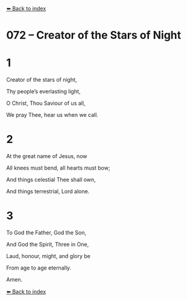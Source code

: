 [⬅️ Back to index](../README.md)

# 072 – Creator of the Stars of Night





# 1

Creator of the stars of night,

Thy people’s everlasting light,

O Christ, Thou Saviour of us all,

We pray Thee, hear us when we call.



# 2

At the great name of Jesus, now

All knees must bend, all hearts must bow;

And things celestial Thee shall own,

And things terrestrial, Lord alone.



# 3

To God the Father, God the Son,

And God the Spirit, Three in One,

Laud, honour, might, and glory be

From age to age eternally.

Amen.

[⬅️ Back to index](../README.md)
